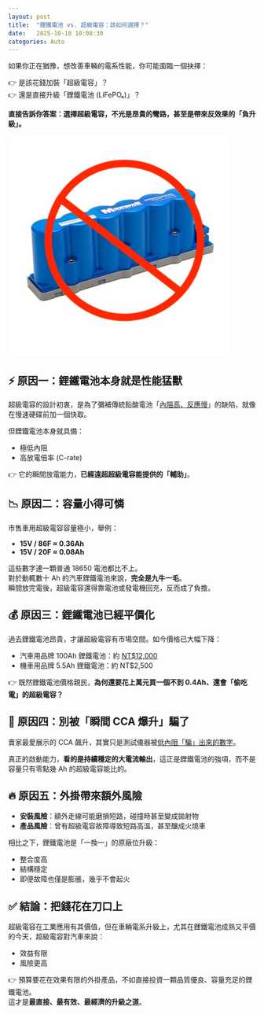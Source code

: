 ```yaml
---
layout: post
title:  "鋰鐵電池 vs. 超級電容：該如何選擇？"
date:   2025-10-18 10:08:30
categories: Auto
---
```



如果你正在猶豫，想改善車輛的電系性能，你可能面臨一個抉擇：

👉 是該花錢加裝「超級電容」？  
👉 還是直接升級「鋰鐵電池 (LiFePO₄)」？

**直接告訴你答案：選擇超級電容，不光是昂貴的彎路，甚至是帶來反效果的「負升級」。**

![超級電容模組](/images/supercap_module.jpg#pic_center)

  
## ⚡ 原因一：鋰鐵電池本身就是性能猛獸

超級電容的設計初衷，是為了彌補傳統鉛酸電池「[內阻高、反應慢](/2025/lithium-vs-lead-analysis.html)」的缺陷，就像在慢速硬碟前加一個快取。

但鋰鐵電池本身就具備：

-   極低內阻
-   高放電倍率 (C-rate)

👉 它的瞬間放電能力，**已經遠超超級電容能提供的「輔助」**。


## 📉 原因二：容量小得可憐

市售車用超級電容容量極小，舉例：

- **15V / 86F ≈ 0.36Ah**  
- **15V / 20F ≈ 0.08Ah**  

這些數字連一顆普通 18650 電池都比不上。  
對於動輒數十 Ah 的汽車鋰鐵電池來說，**完全是九牛一毛**。  
瞬間放完電後，超級電容還得靠電池或發電機回充，反而成了負擔。


## 💰 原因三：鋰鐵電池已經平價化

過去鋰鐵電池昂貴，才讓超級電容有市場空間。如今價格已大幅下降：

-   汽車用品牌 100Ah 鋰鐵電池：約  [NT$12,000](https://www.facebook.com/share/1HUfunrZu2/)
-   機車用品牌 5.5Ah 鋰鐵電池：約 NT$2,500

👉 既然鋰鐵電池價格親民，**為何還要花上萬元買一個不到 0.4Ah、還會「偷吃電」的超級電容？**


## 🧪 原因四：別被「瞬間 CCA 爆升」騙了

賣家最愛展示的 CCA 飆升，其實只是測試儀器被[低內阻「騙」出來的數字](/2025/about-cca.html)。

真正的啟動能力，**看的是持續穩定的大電流輸出**，這正是鋰鐵電池的強項，而不是容量只有零點幾 Ah 的超級電容能比的。


## 🔥 原因五：外掛帶來額外風險

-   **安裝風險**：額外走線可能磨損短路，碰撞時甚至變成拋射物
-   **產品風險**：曾有超級電容故障導致短路高溫，甚至釀成火燒車

相比之下，鋰鐵電池是「一換一」的原廠位升級：

-   整合度高
-   結構穩定
-   即便故障也僅是膨脹，幾乎不會起火


## ✅ 結論：把錢花在刀口上

超級電容在工業應用有其價值，但在車輛電系升級上，尤其在鋰鐵電池成熟又平價的今天，超級電容對汽車來說：

-   效益有限
-   風險更高

👉 預算要花在效果有限的外掛產品，不如直接投資一顆品質優良、容量充足的鋰鐵電池。  
這才是**最直接、最有效、最經濟的升級之道**。
